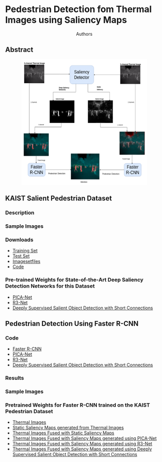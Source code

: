 
# Pedestrian Detection fom Thermal Images using Saliency Maps

<center>Authors</center>

## Abstract

<center>
<img src="Block_Diagram_Final_compact.png" width="400" height="400" align="center"/>
</center>


## KAIST Salient Pedestrian Dataset

### Description

### Sample Images

### Downloads
- [Training Set]()
- [Test Set]()
- [Imagesetfiles]()
- [Code]()

### Pre-trained Weights for State-of-the-Art Deep Saliency Detection Networks for this Dataset
- [PICA-Net]()
- [R3-Net]()
- [Deeply Supervised Salient Object Detection with Short Connections]()

## Pedestrian Detection Using Faster R-CNN

### Code

- [Faster R-CNN]() 
- [PICA-Net]()
- [R3-Net]()
- [Deeply Supervised Salient Object Detection with Short Connections]()

### Results

### Sample Images


### Pretrained Weights for Faster R-CNN trained on the KAIST Pedestrian Dataset

- [Thermal Images]()
- [Static Saliency Maps generated from Thermal Images]()
- [Thermal Images Fused with Static Saliency Maps]()
- [Thermal Images Fused with Saliency Maps generated using PICA-Net]()
- [Thermal Images Fused with Saliency Maps generated using R3-Net]()
- [Thermal Images Fused with Saliency Maps generated using Deeply Supervised Salient Object Detection with Short Connections]()

